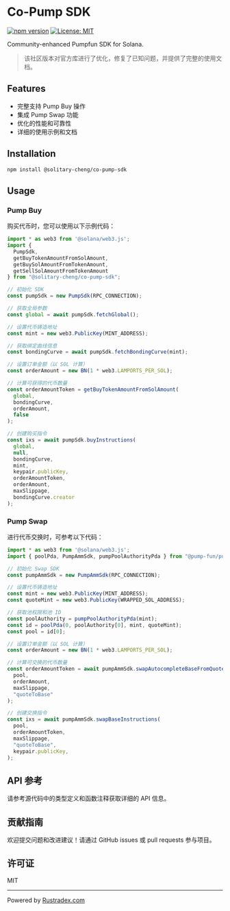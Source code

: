 # Co-Pump SDK

[![npm version](https://img.shields.io/npm/v/@solitary-cheng/co-pump-sdk.svg)](https://www.npmjs.com/package/@solitary-cheng/co-pump-sdk)
[![License: MIT](https://img.shields.io/badge/License-MIT-yellow.svg)](https://opensource.org/licenses/MIT)

Community-enhanced Pumpfun SDK for Solana.

> 该社区版本对官方库进行了优化，修复了已知问题，并提供了完整的使用文档。

## Features

- 完整支持 Pump Buy 操作
- 集成 Pump Swap 功能
- 优化的性能和可靠性
- 详细的使用示例和文档

## Installation

```bash
npm install @solitary-cheng/co-pump-sdk
```

## Usage

### Pump Buy

购买代币时，您可以使用以下示例代码：

```typescript
import * as web3 from '@solana/web3.js';
import { 
  PumpSdk, 
  getBuyTokenAmountFromSolAmount,
  getBuySolAmountFromTokenAmount,
  getSellSolAmountFromTokenAmount
} from "@solitary-cheng/co-pump-sdk";

// 初始化 SDK
const pumpSdk = new PumpSdk(RPC_CONNECTION);

// 获取全局参数
const global = await pumpSdk.fetchGlobal();

// 设置代币铸造地址
const mint = new web3.PublicKey(MINT_ADDRESS);

// 获取绑定曲线信息
const bondingCurve = await pumpSdk.fetchBondingCurve(mint);

// 设置订单金额（以 SOL 计算）
const orderAmount = new BN(1 * web3.LAMPORTS_PER_SOL);

// 计算可获得的代币数量
const orderAmountToken = getBuyTokenAmountFromSolAmount(
  global, 
  bondingCurve, 
  orderAmount, 
  false
);

// 创建购买指令
const ixs = await pumpSdk.buyInstructions(
  global, 
  null, 
  bondingCurve, 
  mint, 
  keypair.publicKey, 
  orderAmountToken, 
  orderAmount, 
  maxSlippage,
  bondingCurve.creator
);
```

### Pump Swap

进行代币交换时，可参考以下代码：

```typescript
import * as web3 from '@solana/web3.js';
import { poolPda, PumpAmmSdk, pumpPoolAuthorityPda } from "@pump-fun/pump-swap-sdk";

// 初始化 Swap SDK
const pumpAmmSdk = new PumpAmmSdk(RPC_CONNECTION);

// 设置代币铸造地址
const mint = new web3.PublicKey(MINT_ADDRESS);
const quoteMint = new web3.PublicKey(WRAPPED_SOL_ADDRESS);

// 获取池权限和池 ID
const poolAuthority = pumpPoolAuthorityPda(mint);
const id = poolPda(0, poolAuthority[0], mint, quoteMint);
const pool = id[0];

// 设置订单金额（以 SOL 计算）
const orderAmount = new BN(1 * web3.LAMPORTS_PER_SOL);

// 计算可交换的代币数量
const orderAmountToken = await pumpAmmSdk.swapAutocompleteBaseFromQuote(
  pool,
  orderAmount,
  maxSlippage,
  "quoteToBase"
);

// 创建交换指令
const ixs = await pumpAmmSdk.swapBaseInstructions(
  pool,
  orderAmountToken,
  maxSlippage,
  "quoteToBase",
  keypair.publicKey,
);
```

## API 参考

请参考源代码中的类型定义和函数注释获取详细的 API 信息。

## 贡献指南

欢迎提交问题和改进建议！请通过 GitHub issues 或 pull requests 参与项目。

## 许可证

MIT

---

Powered by [Rustradex.com](https://rustradex.com)